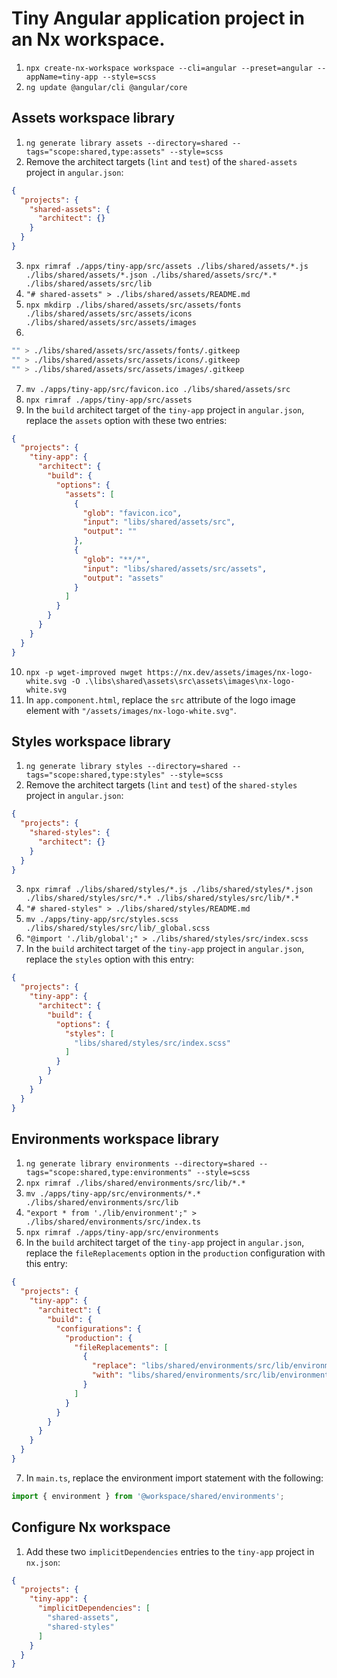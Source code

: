 # Tiny Angular application project in an Nx workspace.
1. `npx create-nx-workspace workspace --cli=angular --preset=angular --appName=tiny-app --style=scss`
2. `ng update @angular/cli @angular/core`

## Assets workspace library
1. `ng generate library assets --directory=shared --tags="scope:shared,type:assets" --style=scss`
2. Remove the architect targets (`lint` and `test`) of the `shared-assets` project in `angular.json`:
```json
{
  "projects": {
    "shared-assets": {
      "architect": {}
    }
  }
}
```
3. `npx rimraf ./apps/tiny-app/src/assets ./libs/shared/assets/*.js ./libs/shared/assets/*.json ./libs/shared/assets/src/*.* ./libs/shared/assets/src/lib`
4. `"# shared-assets" > ./libs/shared/assets/README.md`
5. `npx mkdirp ./libs/shared/assets/src/assets/fonts ./libs/shared/assets/src/assets/icons ./libs/shared/assets/src/assets/images`
6.
```bash
"" > ./libs/shared/assets/src/assets/fonts/.gitkeep
"" > ./libs/shared/assets/src/assets/icons/.gitkeep
"" > ./libs/shared/assets/src/assets/images/.gitkeep
```
7. `mv ./apps/tiny-app/src/favicon.ico ./libs/shared/assets/src`
8. `npx rimraf ./apps/tiny-app/src/assets`
9. In the `build` architect target of the `tiny-app` project in `angular.json`, replace the `assets` option with these two entries:
```json
{
  "projects": {
    "tiny-app": {
      "architect": {
        "build": {
          "options": {
            "assets": [
              {
                "glob": "favicon.ico",
                "input": "libs/shared/assets/src",
                "output": ""
              },
              {
                "glob": "**/*",
                "input": "libs/shared/assets/src/assets",
                "output": "assets"
              }
            ]
          }
        }
      }
    }
  }
}
```
10. `npx -p wget-improved nwget https://nx.dev/assets/images/nx-logo-white.svg -O .\libs\shared\assets\src\assets\images\nx-logo-white.svg`
11. In `app.component.html`, replace the `src` attribute of the logo image element with `"/assets/images/nx-logo-white.svg"`.

## Styles workspace library
1. `ng generate library styles --directory=shared --tags="scope:shared,type:styles" --style=scss`
2. Remove the architect targets (`lint` and `test`) of the `shared-styles` project in `angular.json`:
```json
{
  "projects": {
    "shared-styles": {
      "architect": {}
    }
  }
}
```
3. `npx rimraf ./libs/shared/styles/*.js ./libs/shared/styles/*.json ./libs/shared/styles/src/*.* ./libs/shared/styles/src/lib/*.*`
4. `"# shared-styles" > ./libs/shared/styles/README.md`
5. `mv ./apps/tiny-app/src/styles.scss ./libs/shared/styles/src/lib/_global.scss`
6. `"@import './lib/global';" > ./libs/shared/styles/src/index.scss`
7. In the `build` architect target of the `tiny-app` project in `angular.json`, replace the `styles` option with this entry:
```json
{
  "projects": {
    "tiny-app": {
      "architect": {
        "build": {
          "options": {
            "styles": [
              "libs/shared/styles/src/index.scss"
            ]
          }
        }
      }
    }
  }
}
```

## Environments workspace library
1. `ng generate library environments --directory=shared --tags="scope:shared,type:environments" --style=scss`
2. `npx rimraf ./libs/shared/environments/src/lib/*.*`
3. `mv ./apps/tiny-app/src/environments/*.* ./libs/shared/environments/src/lib`
4. `"export * from './lib/environment';" > ./libs/shared/environments/src/index.ts`
5. `npx rimraf ./apps/tiny-app/src/environments`
6. In the `build` architect target of the `tiny-app` project in `angular.json`, replace the `fileReplacements` option in the `production` configuration with this entry:
```json
{
  "projects": {
    "tiny-app": {
      "architect": {
        "build": {
          "configurations": {
            "production": {
              "fileReplacements": [
                {
                  "replace": "libs/shared/environments/src/lib/environment.ts",
                  "with": "libs/shared/environments/src/lib/environment.prod.ts"
                }
              ]
            }
          }
        }
      }
    }
  }
}
```
7. In `main.ts`, replace the environment import statement with the following:
```typescript
import { environment } from '@workspace/shared/environments';
```

## Configure Nx workspace
1. Add these two `implicitDependencies` entries to the `tiny-app` project in `nx.json`:
```json
{
  "projects": {
    "tiny-app": {
      "implicitDependencies": [
        "shared-assets",
        "shared-styles"
      ]
    }
  }
}
```

